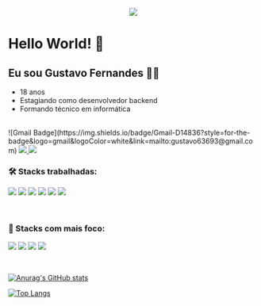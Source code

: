 <link rel = "stylesheet" href = "https://cdnjs.cloudflare.com/ajax/libs/font-awesome/5.15.2/css/all.min.css">

<p align = "center">
  <img src = "https://i.pinimg.com/originals/e4/26/70/e426702edf874b181aced1e2fa5c6cde.gif">
</p>

# Hello World! 👋

## Eu sou Gustavo Fernandes 👨‍💻

* 18 anos
* Estagiando como desenvolvedor backend
* Formando técnico em informática

<br>
![Gmail Badge](https://img.shields.io/badge/Gmail-D14836?style=for-the-badge&logo=gmail&logoColor=white&link=mailto:gustavo63693@gmail.com)
<a href = "">
<img src="https://img.shields.io/badge/LinkedIn-0077B5?style=for-the-badge&logo=linkedin&logoColor=white" />
</a>
<a href = "https://twitter.com/gust_f_b">
<img src="https://img.shields.io/badge/Twitter-1DA1F2?style=for-the-badge&logo=twitter&logoColor=white" />
</a>

<br>

### 🛠️ Stacks trabalhadas:

<p align = "justify">
  <img src="https://img.icons8.com/color/48/000000/html-5.png"/>
  <img src="https://img.icons8.com/color/48/000000/css3.png"/>
  <img src="https://img.icons8.com/color/48/000000/javascript.png"/>
  <img src="https://img.icons8.com/color/48/000000/php.png"/>
  <img src="https://img.icons8.com/color/48/000000/java-coffee-cup-logo.png"/>
  <img src="https://img.icons8.com/color/48/000000/postgreesql.png"/>
</p>

<br>

### 🧠 Stacks com mais foco:

<p align = "justify">
  <img src="https://img.icons8.com/color/48/000000/html-5.png"/>
  <img src="https://img.icons8.com/color/48/000000/css3.png"/>
  <img src="https://img.icons8.com/color/48/000000/javascript.png"/>
  <img src="https://img.icons8.com/color/48/000000/react-native.png"/>
</p>

<br>
 
 [![Anurag's GitHub stats](https://github-readme-stats.vercel.app/api?username=gust-f&show_icons=true&count_private=true&theme=tokyonight)](https://github.com/anuraghazra/github-readme-stats)
 
 [![Top Langs](https://github-readme-stats.vercel.app/api/top-langs/?username=gust-f&layout=compact&theme=tokyonight)](https://github.com/anuraghazra/github-readme-stats)
